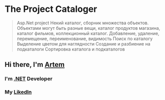 # The Project **Cataloger**

>Asp.Net project
>Некий каталог, сборник множества объектов. Объектами могут быть разные вещи, каталог продуктов магазина, каталог фильмов, коллекционный каталог.
>Добавление, удаление, перемещение, переименование, видимость
>Поиск по каталогу
>Выделение цветом для наглядности
>Создание и разбиение на подкаталоги
>Сортировка каталога и подкаталогов

## Hi there, I'm [Artem](https://www.youtube.com/watch?v=DLzxrzFCyOs&ab_channel=AllKindsOfStuff)
### I'm [.NET](https://dotnet.microsoft.com/en-us/learn/dotnet/what-is-dotnet) Developer
### My [LikedIn](https://www.linkedin.com/in/artem-prokofiev-2890b9184/)
